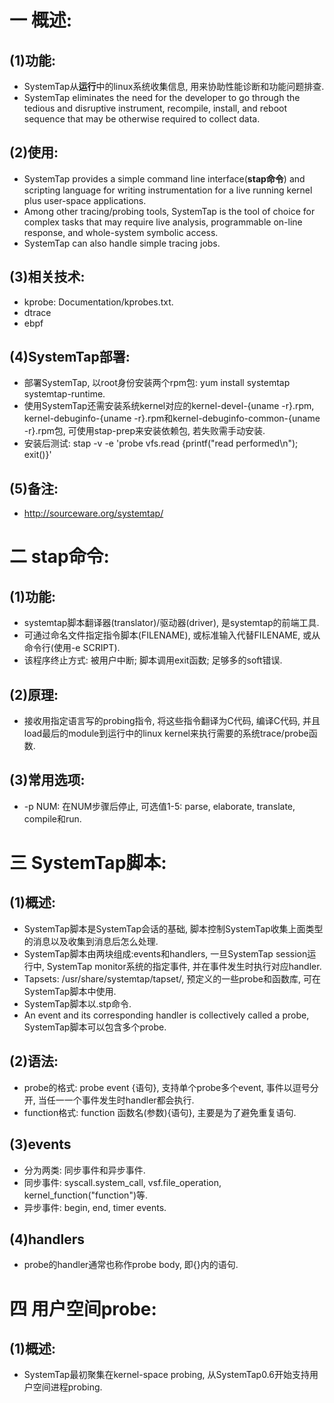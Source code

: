 # 一 概述:
## (1)功能:
- SystemTap从**运行**中的linux系统收集信息, 用来协助性能诊断和功能问题排查.
- SystemTap eliminates the need for the developer to go through the tedious and disruptive instrument, recompile, install, and reboot sequence that may be otherwise required to collect data.

## (2)使用:
- SystemTap provides a simple command line interface(**stap命令**) and scripting language for writing instrumentation for a live running kernel plus user-space applications.
- Among other tracing/probing tools, SystemTap is the tool of choice for complex tasks that may require live analysis, programmable on-line response, and whole-system symbolic access. 
- SystemTap can also handle simple tracing jobs.

## (3)相关技术:
- kprobe: Documentation/kprobes.txt.
- dtrace
- ebpf

## (4)SystemTap部署:
- 部署SystemTap, 以root身份安装两个rpm包: yum install systemtap systemtap-runtime.
- 使用SystemTap还需安装系统kernel对应的kernel-devel-{uname -r}.rpm, kernel-debuginfo-{uname -r}.rpm和kernel-debuginfo-common-{uname -r}.rpm包, 可使用stap-prep来安装依赖包, 若失败需手动安装.
- 安装后测试: stap -v -e 'probe vfs.read {printf("read performed\n"); exit()}'

## (5)备注:
- http://sourceware.org/systemtap/

# 二 stap命令:
## (1)功能:
- systemtap脚本翻译器(translator)/驱动器(driver), 是systemtap的前端工具.
- 可通过命名文件指定指令脚本(FILENAME), 或标准输入代替FILENAME, 或从命令行(使用-e SCRIPT).
- 该程序终止方式: 被用户中断; 脚本调用exit函数; 足够多的soft错误.

## (2)原理:
- 接收用指定语言写的probing指令, 将这些指令翻译为C代码, 编译C代码, 并且load最后的module到运行中的linux kernel来执行需要的系统trace/probe函数.

## (3)常用选项:
- -p NUM: 在NUM步骤后停止, 可选值1-5: parse, elaborate, translate, compile和run.

# 三 SystemTap脚本:
## (1)概述:
- SystemTap脚本是SystemTap会话的基础, 脚本控制SystemTap收集上面类型的消息以及收集到消息后怎么处理.
- SystemTap脚本由两块组成:events和handlers, 一旦SystemTap session运行中, SystemTap monitor系统的指定事件, 并在事件发生时执行对应handler.
- Tapsets: /usr/share/systemtap/tapset/, 预定义的一些probe和函数库, 可在SystemTap脚本中使用.
- SystemTap脚本以.stp命令.
- An event and its corresponding handler is collectively called a probe, SystemTap脚本可以包含多个probe.

## (2)语法:
- probe的格式: probe event {语句}, 支持单个probe多个event, 事件以逗号分开, 当任一一个事件发生时handler都会执行.
- function格式: function 函数名(参数){语句}, 主要是为了避免重复语句.

## (3)events
- 分为两类: 同步事件和异步事件.
- 同步事件: syscall.system_call, vsf.file_operation, kernel_function("function")等.
- 异步事件: begin, end, timer events.

## (4)handlers
- probe的handler通常也称作probe body, 即{}内的语句.

# 四 用户空间probe:
## (1)概述:
- SystemTap最初聚集在kernel-space probing, 从SystemTap0.6开始支持用户空间进程probing.

